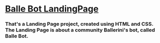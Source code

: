 # [Balle Bot LandingPage](https://ivnafeitosa.github.io/Balle-Bot_LandingPage/)
### That's a Landing Page project, created using HTML and CSS. The Landing Page is about a community Ballerini's bot, called Balle Bot.
